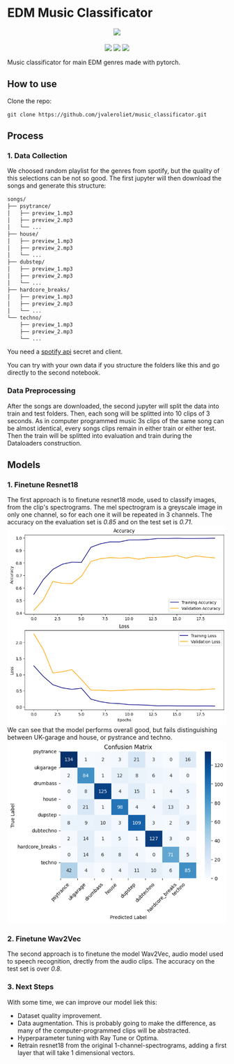 # EDM Music Classificator

<p align='center'>
<a href="https://img.shields.io/badge/-pytorch-lightgray?logo=pytorch**"><img src="https://img.shields.io/badge/huggingface-app-yellow?logo=huggingface&logoColor=f5f5f5"/></a><br/><br/>
<a href="https://img.shields.io/badge/-pytorch-lightgray?logo=pytorch"><img src="https://img.shields.io/badge/-pytorch-lightgray?logo=pytorch"/></a>
<a href="https://img.shields.io/badge/-torchaudio-yellow?logo=pytorch"><img src="https://img.shields.io/badge/-torchaudio-yellow?logo=pytorch" /></a>
<a href="https://img.shields.io/badge/-torchvision-blue?logo=pytorch"><img src="https://img.shields.io/badge/-torchvision-blue?logo=pytorch"/></a>
</p>


Music classificator for main EDM genres made with pytorch.

## How to use

Clone the repo:

```
git clone https://github.com/jvaleroliet/music_classificator.git
```

## Process

### 1. Data Collection

We choosed random playlist for the genres from spotify, but the quality of this selections can be not so good. The first jupyter will then download the songs and generate this structure:


``` 
songs/
├── psytrance/
│   ├── preview_1.mp3
│   ├── preview_2.mp3
│   └── ...
├── house/
│   ├── preview_1.mp3
│   ├── preview_2.mp3
│   └── ...
├── dubstep/
│   ├── preview_1.mp3
│   ├── preview_2.mp3
│   └── ...
├── hardcore_breaks/
│   ├── preview_1.mp3
│   ├── preview_2.mp3
│   └── ...
└── techno/
    ├── preview_1.mp3
    ├── preview_2.mp3
    └── ...
```

You need a [spotify api](https://developer.spotify.com/documentation/web-api) secret and client. 

You can try with your own data if you structure the folders like this and go directly to the second notebook.

### Data Preprocessing

After the songs are downloaded, the second jupyter will split the data into train and test folders. Then, each song will be splitted into 10 clips of 3 seconds. As in computer programmed music 3s clips of the same song can be almost identical, every songs clips remain in either train or either test. Then the train will be splitted into evaluation and train during the Dataloaders construction.

## Models

### 1. Finetune Resnet18
The first approach is to finetune resnet18 mode, used to classify images, from the clip's spectrograms. The mel spectrogram is a greyscale image in only one channel, so for each one it will be repeated in 3 channels.
The accuracy on the evaluation set is *0.85* and on the test set is *0.71*.
![alt text](images/Resnet18.png)
We can see that the model performs overall good, but fails distinguishing between UK-garage and house, or pystrance and techno. 
![alt text](images/Resnet18_class.png)

### 2. Finetune Wav2Vec
The second approach is to finetune the model Wav2Vec, audio model used to speech recognition, drectly from the audio clips.
The accuracy on the test set is over *0.8*.

### 3. Next Steps
With some time, we can improve our model liek this:

- Dataset quality improvement.
- Data augmentation. This is probably going to make the difference, as many of the computer-programmed clips will be abstracted. 
- Hyperparameter tuning with Ray Tune or Optima.
- Retrain resnet18 from the original 1-channel-spectrograms, adding a first layer that will take 1 dimensional vectors.
